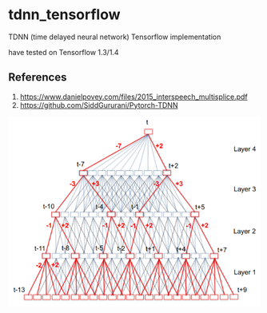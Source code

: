 # tdnn_tensorflow
TDNN (time delayed neural network) Tensorflow implementation

have tested on Tensorflow 1.3/1.4

## References

1. https://www.danielpovey.com/files/2015_interspeech_multisplice.pdf
2. https://github.com/SiddGururani/Pytorch-TDNN


![tdnn](tdnn)
